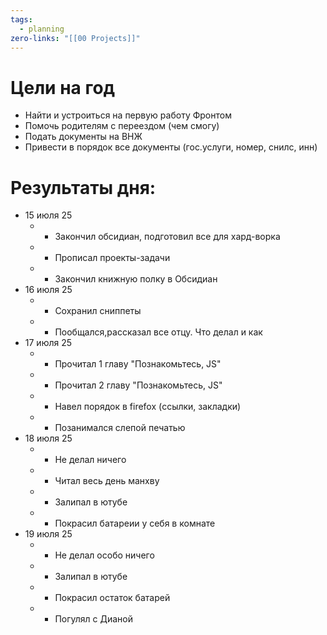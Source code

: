```yaml
---
tags:
  - planning
zero-links: "[[00 Projects]]"
---
```

# Цели на год
- Найти и устроиться на первую работу Фронтом
- Помочь родителям с переездом (чем смогу)
- Подать документы на ВНЖ
- Привести в порядок все документы (гос.услуги, номер, снилс, инн)


# Результаты дня:

- 15 июля 25
	- + Закончил обсидиан, подготовил все для хард-ворка
	- + Прописал проекты-задачи 
	- + Закончил книжную полку в Обсидиан
- 16 июля 25
	- + Сохранил сниппеты
	- + Пообщался,рассказал все отцу. Что делал и как
- 17 июля 25
	- + Прочитал 1 главу "Познакомьтесь, JS"
	- + Прочитал 2 главу "Познакомьтесь, JS"
	- + Навел порядок в firefox (ссылки, закладки)
	- + Позанимался слепой печатью 
- 18 июля 25
	- - Не делал ничего
	- - Читал весь день манхву
	- - Залипал в ютубе
	- + Покрасил батареии у себя в комнате
- 19 июля 25
	- - Не делал особо ничего
	- - Залипал в ютубе
	- + Покрасил остаток батарей
	- + Погулял с Дианой